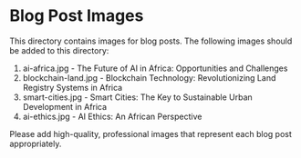 # Blog Post Images

This directory contains images for blog posts. The following images should be added to this directory:

1. ai-africa.jpg - The Future of AI in Africa: Opportunities and Challenges
2. blockchain-land.jpg - Blockchain Technology: Revolutionizing Land Registry Systems in Africa
3. smart-cities.jpg - Smart Cities: The Key to Sustainable Urban Development in Africa
4. ai-ethics.jpg - AI Ethics: An African Perspective

Please add high-quality, professional images that represent each blog post appropriately.
